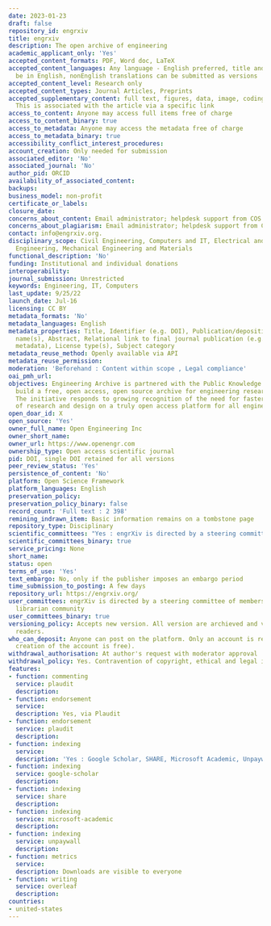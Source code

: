 ```yaml
---
date: 2023-01-23
draft: false
repository_id: engrxiv
title: engrxiv
description: The open archive of engineering
academic_applicant_only: 'Yes'
accepted_content_formats: PDF, Word doc, LaTeX
accepted_content_languages: Any language - English preferred, title and abstract must
  be in English, nonEnglish translations can be submitted as versions
accepted_content_level: Research only
accepted_content_types: Journal Articles, Preprints
accepted_supplementary_content: full text, figures, data, image, coding, analyses.
  This is associated with the article via a specific link
access_to_content: Anyone may access full items free of charge
access_to_content_binary: true
access_to_metadata: Anyone may access the metadata free of charge
access_to_metadata_binary: true
accessibility_conflict_interest_procedures:
account_creation: Only needed for submission
associated_editor: 'No'
associated_journal: 'No'
author_pid: ORCID
availability_of_associated_content:
backups:
business_model: non-profit
certificate_or_labels:
closure_date:
concerns_about_content: Email administrator; helpdesk support from COS
concerns_about_plagiarism: Email administrator; helpdesk support from COS
contact: info@engrxiv.org.
disciplinary_scope: Civil Engineering, Computers and IT, Electrical and Electronic
  Engineering, Mechanical Engineering and Materials
functional_description: 'No'
funding: Institutional and individual donations
interoperability:
journal_submission: Unrestricted
keywords: Engineering, IT, Computers
last_update: 9/25/22
launch_date: Jul-16
licensing: CC BY
metadata_formats: 'No'
metadata_languages: English
metadata_properties: Title, Identifier (e.g. DOI), Publication/deposition date, Author
  name(s), Abstract, Relational link to final journal publication (e.g. in crossref
  metadata), License type(s), Subject category
metadata_reuse_method: Openly available via API
metadata_reuse_permission:
moderation: 'Beforehand : Content within scope , Legal compliance'
oai_pmh_url:
objectives: Engineering Archive is partnered with the Public Knowledge Project to
  build a free, open access, open source archive for engineering research and design.
  The initiative responds to growing recognition of the need for faster, open sharing
  of research and design on a truly open access platform for all engineering disciplines
open_doar_id: X
open_source: 'Yes'
owner_full_name: Open Engineering Inc
owner_short_name:
owner_url: https://www.openengr.com
ownership_type: Open access scientific journal
pid: DOI, single DOI retained for all versions
peer_review_status: 'Yes'
persistence_of_content: 'No'
platform: Open Science Framework
platform_languages: English
preservation_policy:
preservation_policy_binary: false
record_count: 'Full text : 2 398'
remining_indrawn_item: Basic information remains on a tombstone page
repository_type: Disciplinary
scientific_committees: "Yes : engrXiv is directed by a steering committee of engineers.\n\n"
scientific_committees_binary: true
service_pricing: None
short_name:
status: open
terms_of_use: 'Yes'
text_embargo: No, only if the publisher imposes an embargo period
time_submission_to_posting: A few days
repository_url: https://engrxiv.org/
user_committees: engrXiv is directed by a steering committee of members of the engineering
  librarian community
user_committees_binary: true
versioning_policy: Accepts new version. All version are archieved and visible for
  readers.
who_can_deposit: Anyone can post on the platform. Only an account is required ( The
  creation of the account is free).
withdrawal_authorisation: At author's request with moderator approval
withdrawal_policy: Yes. Contravention of copyright, ethical and legal issues
features:
- function: commenting
  service: plaudit
  description:
- function: endorsement
  service:
  description: Yes, via Plaudit
- function: endorsement
  service: plaudit
  description:
- function: indexing
  service:
  description: 'Yes : Google Scholar, SHARE, Microsoft Academic, Unpaywall'
- function: indexing
  service: google-scholar
  description:
- function: indexing
  service: share
  description:
- function: indexing
  service: microsoft-academic
  description:
- function: indexing
  service: unpaywall
  description:
- function: metrics
  service:
  description: Downloads are visible to everyone
- function: writing
  service: overleaf
  description:
countries:
- united-states
---
```



